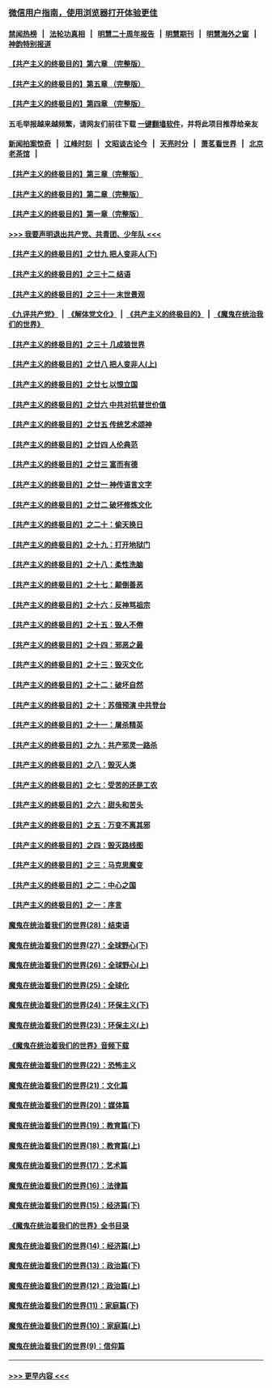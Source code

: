 ### [微信用户指南，使用浏览器打开体验更佳](https://github.com/gfw-breaker/banned-news1/blob/master/indexes/wechat-guide.md?t=0)
#### [禁闻热榜](热点新闻.md?t=0)  &nbsp;&nbsp;|&nbsp;&nbsp; [法轮功真相](https://github.com/gfw-breaker/truth/blob/master/README.md?t=0) &nbsp;&nbsp;|&nbsp;&nbsp; [明慧二十周年报告](https://github.com/gfw-breaker/mh-reports/blob/master/README.md?t=0) &nbsp;&nbsp;|&nbsp;&nbsp;[明慧期刊](https://github.com/gfw-breaker/mh-qikan) &nbsp;&nbsp;|&nbsp;&nbsp; [明慧海外之窗](https://github.com/gfw-breaker/mh-news/blob/master/README.md?t=0) &nbsp;&nbsp;|&nbsp;&nbsp; [神韵特别报道](https://github.com/gfw-breaker/mh-news/blob/master/shenyun.md?t=0)
#### [【共产主义的终极目的】第六章 （完整版）](../pages/nsc422/n11428913.md?t=02031511) 
#### [【共产主义的终极目的】第五章 （完整版）](../pages/nsc422/n11428912.md?t=02031511) 
#### [【共产主义的终极目的】第四章 （完整版）](../pages/nsc422/n11428907.md?t=02031511) 
#### 五毛举报越来越频繁，请网友们前往下载 [一键翻墙软件](https://github.com/gfw-breaker/ssr-accounts)，并将此项目推荐给亲友
#### [新闻拍案惊奇](https://github.com/gfw-breaker/banned-news1/blob/master/pages/link4.md) &nbsp;&nbsp;|&nbsp;&nbsp; [江峰时刻](https://github.com/gfw-breaker/banned-news1/blob/master/pages/link4.md) &nbsp;&nbsp;|&nbsp;&nbsp; [文昭谈古论今](https://github.com/gfw-breaker/banned-news1/blob/master/pages/link4.md) &nbsp;&nbsp;|&nbsp;&nbsp; [天亮时分](https://github.com/gfw-breaker/banned-news1/blob/master/pages/link4.md) &nbsp;&nbsp;|&nbsp;&nbsp; [萧茗看世界](https://github.com/gfw-breaker/banned-news1/blob/master/pages/link4.md) &nbsp;&nbsp;|&nbsp;&nbsp; [北京老茶馆](https://github.com/gfw-breaker/banned-news1/blob/master/pages/link4.md) &nbsp;&nbsp;|&nbsp;&nbsp; 
#### [【共产主义的终极目的】第三章（完整版）](../pages/nsc422/n11428848.md?t=02031511) 
#### [【共产主义的终极目的】第二章（完整版）](../pages/nsc422/n11428831.md?t=02031511) 
#### [【共产主义的终极目的】第一章（完整版）](../pages/nsc422/n11417651.md?t=02031511) 
#### [>>> 我要声明退出共产党、共青团、少年队 <<<](https://github.com/begood0513/goodnews/blob/master/quit/letter.md) 
#### [【共产主义的终极目的】之廿九 把人变非人(下)](../pages/nsc422/n11344140.md?t=02031511) 
#### [【共产主义的终极目的】之三十二 结语](../pages/nsc422/n11360535.md?t=02031511) 
#### [【共产主义的终极目的】之三十一 末世景观](../pages/nsc422/n11351129.md?t=02031511) 
#### [《九评共产党》](https://github.com/begood0513/9ping.md/blob/master/README.md) &nbsp;|&nbsp; [《解体党文化》](../../../../jtdwh.md/blob/master/README.md)  &nbsp;|&nbsp; [《共产主义的终极目的》](../../../../gczydzjmd.md/blob/master/README.md) &nbsp;|&nbsp; [《魔鬼在统治我们的世界》](../../../../mgztzwmdsj.md/blob/master/README.md) 
#### [【共产主义的终极目的】之三十 几成狼世界](../pages/nsc422/n11348280.md?t=02031511) 
#### [【共产主义的终极目的】之廿八 把人变非人(上)](../pages/nsc422/n11340492.md?t=02031511) 
#### [【共产主义的终极目的】之廿七 以恨立国](../pages/nsc422/n11336944.md?t=02031511) 
#### [【共产主义的终极目的】之廿六 中共对抗普世价值](../pages/nsc422/n11324785.md?t=02031511) 
#### [【共产主义的终极目的】之廿五 传统艺术颂神](../pages/nsc422/n11296396.md?t=02031511) 
#### [【共产主义的终极目的】之廿四 人伦典范](../pages/nsc422/n11296397.md?t=02031511) 
#### [【共产主义的终极目的】之廿三 富而有德](../pages/nsc422/n11283598.md?t=02031511) 
#### [【共产主义的终极目的】之廿一 神传语言文字](../pages/nsc422/n11263265.md?t=02031511) 
#### [【共产主义的终极目的】之廿二 破坏修炼文化](../pages/nsc422/n11245728.md?t=02031511) 
#### [【共产主义的终极目的】之二十：偷天换日](../pages/nsc422/n11238846.md?t=02031511) 
#### [【共产主义的终极目的】之十九：打开地狱门](../pages/nsc422/n11206376.md?t=02031511) 
#### [【共产主义的终极目的】之十八：柔性洗脑](../pages/nsc422/n11199994.md?t=02031511) 
#### [【共产主义的终极目的】之十七：颠倒善恶](../pages/nsc422/n11179782.md?t=02031511) 
#### [【共产主义的终极目的】之十六：反神骂祖宗](../pages/nsc422/n11166798.md?t=02031511) 
#### [【共产主义的终极目的】之十五：毁人不倦](../pages/nsc422/n11166792.md?t=02031511) 
#### [【共产主义的终极目的】之十四：邪恶之最](../pages/nsc422/n11150249.md?t=02031511) 
#### [【共产主义的终极目的】之十三：毁灭文化](../pages/nsc422/n11135227.md?t=02031511) 
#### [【共产主义的终极目的】之十二：破坏自然](../pages/nsc422/n11135214.md?t=02031511) 
#### [【共产主义的终极目的】之十：苏俄预演 中共登台](../pages/nsc422/n11118424.md?t=02031511) 
#### [【共产主义的终极目的】之十一：屠杀精英](../pages/nsc422/n11118442.md?t=02031511) 
#### [【共产主义的终极目的】之九：共产邪灵一路杀](../pages/nsc422/n11114139.md?t=02031511) 
#### [【共产主义的终极目的】之八：毁灭人类](../pages/nsc422/n11108503.md?t=02031511) 
#### [【共产主义的终极目的】之七：受苦的还是工农](../pages/nsc422/n11101809.md?t=02031511) 
#### [【共产主义的终极目的】之六：甜头和苦头](../pages/nsc422/n11096971.md?t=02031511) 
#### [【共产主义的终极目的】之五：万变不离其邪](../pages/nsc422/n11091285.md?t=02031511) 
#### [【共产主义的终极目的】之四：毁灭路线图](../pages/nsc422/n11086284.md?t=02031511) 
#### [【共产主义的终极目的】之三：马克思魔变](../pages/nsc422/n11061941.md?t=02031511) 
#### [【共产主义的终极目的】之二：中心之国](../pages/nsc422/n11047728.md?t=02031511) 
#### [【共产主义的终极目的】之一：序言](../pages/nsc422/n11086077.md?t=02031511) 
#### [魔鬼在统治着我们的世界(28)：结束语](../pages/nsc422/n10936246.md?t=02031511) 
#### [魔鬼在统治着我们的世界(27)：全球野心(下)](../pages/nsc422/n10928319.md?t=02031511) 
#### [魔鬼在统治着我们的世界(26)：全球野心(上)](../pages/nsc422/n10900318.md?t=02031511) 
#### [魔鬼在统治着我们的世界(25)：全球化](../pages/nsc422/n10788205.md?t=02031511) 
#### [魔鬼在统治着我们的世界(24)：环保主义(下)](../pages/nsc422/n10695307.md?t=02031511) 
#### [魔鬼在统治着我们的世界(23)：环保主义(上)](../pages/nsc422/n10688613.md?t=02031511) 
#### [《魔鬼在统治着我们的世界》音频下载](../pages/nsc422/n10635553.md?t=02031511) 
#### [魔鬼在统治着我们的世界(22)：恐怖主义](../pages/nsc422/n10614727.md?t=02031511) 
#### [魔鬼在统治着我们的世界(21)：文化篇](../pages/nsc422/n10597706.md?t=02031511) 
#### [魔鬼在统治着我们的世界(20)：媒体篇](../pages/nsc422/n10586579.md?t=02031511) 
#### [魔鬼在统治着我们的世界(19)：教育篇(下)](../pages/nsc422/n10564808.md?t=02031511) 
#### [魔鬼在统治着我们的世界(18)：教育篇(上)](../pages/nsc422/n10526970.md?t=02031511) 
#### [魔鬼在统治着我们的世界(17)：艺术篇](../pages/nsc422/n10499093.md?t=02031511) 
#### [魔鬼在统治着我们的世界(16)：法律篇](../pages/nsc422/n10485969.md?t=02031511) 
#### [魔鬼在统治着我们的世界(15)：经济篇(下)](../pages/nsc422/n10469975.md?t=02031511) 
#### [《魔鬼在统治着我们的世界》全书目录](../pages/nsc422/n10464261.md?t=02031511) 
#### [魔鬼在统治着我们的世界(14)：经济篇(上)](../pages/nsc422/n10457370.md?t=02031511) 
#### [魔鬼在统治着我们的世界(13)：政治篇(下)](../pages/nsc422/n10448270.md?t=02031511) 
#### [魔鬼在统治着我们的世界(12)：政治篇(上)](../pages/nsc422/n10444576.md?t=02031511) 
#### [魔鬼在统治着我们的世界(11)：家庭篇(下)](../pages/nsc422/n10440961.md?t=02031511) 
#### [魔鬼在统治着我们的世界(10)：家庭篇(上)](../pages/nsc422/n10435448.md?t=02031511) 
#### [魔鬼在统治着我们的世界(9)：信仰篇](../pages/nsc422/n10432159.md?t=02031511) 

----
#### [ >>> 更早内容 <<< ](../indexes/nsc422-earlier.md)
